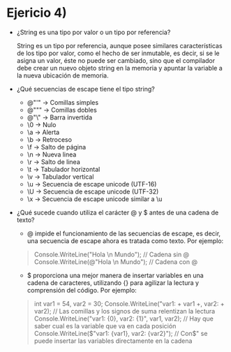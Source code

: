 # Ejericio 4)

* ¿String es una tipo por valor o un tipo por referencia?

    String es un tipo por referencia, aunque posee similares características de los tipo por valor, 
    como el hecho de ser inmutable, es decir, si se le asigna un valor, éste no puede ser cambiado, 
    sino que el compilador debe crear un nuevo objeto string en la memoria y apuntar la variable 
    a la nueva ubicación de memoria.

* ¿Qué secuencias de escape tiene el tipo string?

    * @"\'" -> Comillas simples
    * @"\"" -> Comillas dobles
    * @"\\" -> Barra invertida
    * \0 -> Nulo
    * \a -> Alerta
    * \b -> Retroceso
    * \f -> Salto de página
    * \n -> Nueva linea
    * \r -> Salto de linea
    * \t -> Tabulador horizontal
    * \v -> Tabulador vertical
    * \u -> Secuencia de escape unicode (UTF-16)
    * \U -> Secuencia de escape unicode (UTF-32)
    * \x -> Secuencia de escape unicode similar a \u
    
* ¿Qué sucede cuando utiliza el carácter @ y $ antes de una cadena de texto?

    * @ impide el funcionamiento de las secuencias de escape, es decir, una secuencia de escape 
    ahora es tratada como texto. Por ejemplo:
    >Console.WriteLine("Hola \n Mundo"); // Cadena sin @
    >Console.WriteLine(@"Hola \n Mundo"); // Cadena con @

    * $ proporciona una mejor manera de insertar variables en una cadena de caracteres, utilizando {} 
    para agilizar la lectura y comprensión del código. Por ejemplo:
    >int var1 = 54, var2 = 30;
    >Console.WriteLine("var1: + var1 +, var2: + var2); // Las comillas y los signos de suma relentizan la lectura
    >Console.WriteLine("var1: {0}, var2: {1}", var1, var2); // Hay que saber cual es la variable que va en cada posición
    >Console.WriteLine($"var1: {var1}, var2: {var2}"); // Con$" se puede insertar las variables directamente en la cadena